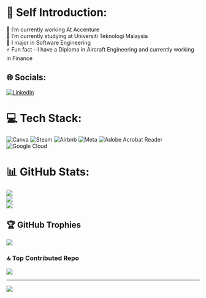 # 💫 Self Introduction:
🔭 I’m currently working At Accenture<br>🌱 I’m currently studying at Universiti Teknologi Malaysia<br>💬 I major in Software Engineering<br>⚡ Fun fact - I have a Diploma in Aircraft Engineering and currently working in Finance


## 🌐 Socials:
[![LinkedIn](https://img.shields.io/badge/LinkedIn-%230077B5.svg?logo=linkedin&logoColor=white)](https://linkedin.com/in/www.linkedin.com/in/syed-rafid-jamalaulil-8150351bb) 

# 💻 Tech Stack:
![Canva](https://img.shields.io/badge/Canva-%2300C4CC.svg?style=plastic&logo=Canva&logoColor=white) ![Steam](https://img.shields.io/badge/steam-%23000000.svg?style=plastic&logo=steam&logoColor=white) ![Airbnb](https://img.shields.io/badge/Airbnb-%23ff5a5f.svg?style=plastic&logo=Airbnb&logoColor=white) ![Meta](https://img.shields.io/badge/Meta-%230467DF.svg?style=plastic&logo=Meta&logoColor=white) ![Adobe Acrobat Reader](https://img.shields.io/badge/Adobe%20Acrobat%20Reader-EC1C24.svg?style=plastic&logo=Adobe%20Acrobat%20Reader&logoColor=white) ![Google Cloud](https://img.shields.io/badge/GoogleCloud-%234285F4.svg?style=plastic&logo=google-cloud&logoColor=white)
# 📊 GitHub Stats:
![](https://github-readme-stats.vercel.app/api?username=rafidjamalaulil&theme=dark&hide_border=false&include_all_commits=false&count_private=false)<br/>
![](https://github-readme-streak-stats.herokuapp.com/?user=rafidjamalaulil&theme=dark&hide_border=false)<br/>
![](https://github-readme-stats.vercel.app/api/top-langs/?username=rafidjamalaulil&theme=dark&hide_border=false&include_all_commits=false&count_private=false&layout=compact)

## 🏆 GitHub Trophies
![](https://github-profile-trophy.vercel.app/?username=rafidjamalaulil&theme=tokyonight&no-frame=false&no-bg=false&margin-w=4)

### 🔝 Top Contributed Repo
![](https://github-contributor-stats.vercel.app/api?username=rafidjamalaulil&limit=5&theme=dark&combine_all_yearly_contributions=true)

---
[![](https://visitcount.itsvg.in/api?id=rafidjamalaulil&icon=9&color=1)](https://visitcount.itsvg.in)

<!-- Proudly created with GPRM ( https://gprm.itsvg.in ) -->
